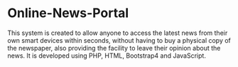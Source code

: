 # Online-News-Portal
This system is created to allow anyone to access the latest news from their own smart devices within seconds, without having to buy a physical copy of the newspaper, also providing the facility to leave their opinion about the news. It is developed using PHP, HTML, Bootstrap4 and JavaScript.

